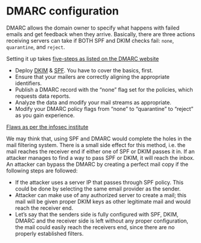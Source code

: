 # DMARC configuration

DMARC allows the domain owner to specify what happens with failed emails and get feedback when they arrive. 
Basically, there are three actions receiving servers can take if BOTH SPF and DKIM checks fail: `none`, `quarantine`, 
and `reject`.

Setting it up takes [five-steps as listed on the DMARC website](https://dmarc.org/overview/)

* Deploy [DKIM](../dkim/overview.md) & [SPF](../spf/spf). You have to cover the basics, first.
* Ensure that your mailers are correctly aligning the appropriate identifiers.
* Publish a DMARC record with the “none” flag set for the policies, which requests data reports.
* Analyze the data and modify your mail streams as appropriate.
* Modify your DMARC policy flags from “none” to “quarantine” to “reject” as you gain experience.

[Flaws as per the infosec institute](https://resources.infosecinstitute.com/topic/domain-based-message-authentication-reporting-and-conformance/)

We may think that, using SPF and DMARC would complete the holes in the mail filtering system. There is a small side effect for this method, i.e. the mail reaches the receiver end if either one of SPF or DKIM passes it in. If an attacker manages to find a way to pass SPF or DKIM, it will reach the inbox. An attacker can bypass the DMARC by creating a perfect mail copy if the following steps are followed:

* If the attacker uses a server IP that passes through SPF policy. This could be done by selecting the same email
provider as the sender.
* Attacker can make use of any authorized server to create a mail; this mail will be given proper DKIM keys as other 
legitimate mail and would reach the receiver end.
* Let’s say that the senders side is fully configured with SPF, DKIM, DMARC and the receiver side is left without any 
proper configuration, the mail could easily reach the receivers end, since there are no properly established filters.





